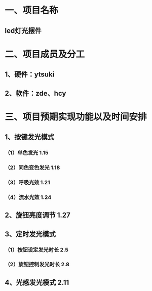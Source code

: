 # 一、项目名称  
## led灯光摆件
# 二、项目成员及分工
## 1、硬件：ytsuki
## 2、软件：zde、hcy
# 三、项目预期实现功能以及时间安排
## 1、按键发光模式
### （1）单色发光   1.15
### （2）同色变色发光   1.18
### （3）呼吸光效   1.21
### （4）流水光效   1.24
## 2、旋钮亮度调节   1.27
## 3、定时发光模式
### （1）按钮设定发光时长   2.5
### （2）旋钮控制发光时长   2.8
## 4、光感发光模式   2.11
